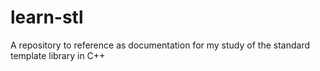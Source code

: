 # learn-stl
A repository to reference as documentation for my study of the standard template library in C++
